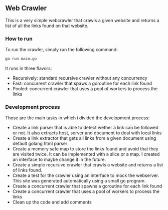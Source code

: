 ## Web Crawler

This is a very simple webcrawler that crawls a given website and returns a list of all the links found on that website.

### How to run

To run the crawler, simply run the following command:

```bash
go run main.go
```

It runs in three flavors:

- Recursively: standard recursive crawler without any concurrency
- Fast: concurrent crawler that spaws a goroutine for each link found
- Pooled: concurrent crawler that uses a pool of workers to process the links

### Development process

Those are the main tasks in which i divided the development process:

- Create a link parser that is able to detect wether a link can be followed or not. It also extracts host, server and document to deal with local links
- Create a link extractor that gets all links from a given document using default golang html parser
- Create a memory safe map to store the links found and avoid that they are visited twice. It can be implemented with a slice or a map. I created an interface to maybe change it in the future.
- Create a simple recursive crawler that crawls a website and returns a list of links found.
- Create a test for the crawler using an interface to mock the webserver. This site was generated automatically using a small go program.
- Create a concurrent crawler that spawns a goroutine for each link found
- Create a concurrent crawler that uses a pool of workers to process the links
- Clean up the code and add comments